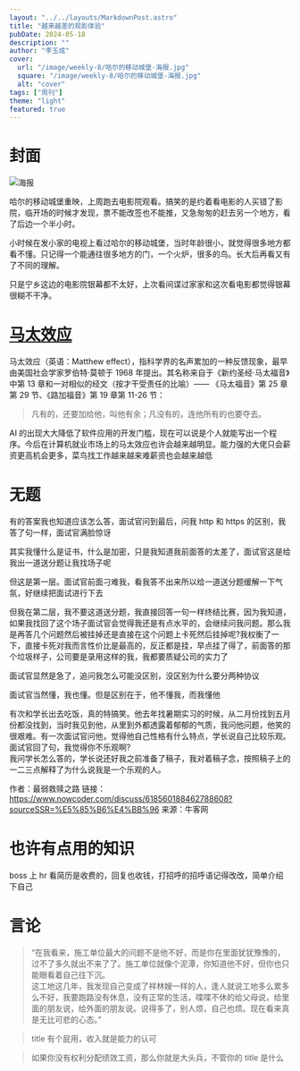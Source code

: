 ```yaml
---
layout: "../../layouts/MarkdownPost.astro"
title: "越来越差的观影体验"
pubDate: 2024-05-18
description: ""
author: "李玉成"
cover:
  url: "/image/weekly-8/哈尔的移动城堡-海报.jpg"
  square: "/image/weekly-8/哈尔的移动城堡-海报.jpg"
  alt: "cover"
tags: ["周刊"]
theme: "light"
featured: true
---
```


# 封面

![海报](/image/weekly-8/哈尔的移动城堡-海报.jpg)

哈尔的移动城堡重映，上周跑去电影院观看。搞笑的是约着看电影的人买错了影院，临开场的时候才发现，票不能改签也不能推，又急匆匆的赶去另一个地方，看了后边一个半小时。

小时候在发小家的电视上看过哈尔的移动城堡，当时年龄很小，就觉得很多地方都看不懂。只记得一个能通往很多地方的门，一个火炉，很多的鸟。长大后再看又有了不同的理解。

只是宁乡这边的电影院银幕都不太好，上次看间谍过家家和这次看电影都觉得银幕很糊不干净。

# [马太效应](https://zh.wikipedia.org/wiki/%E9%A9%AC%E5%A4%AA%E6%95%88%E5%BA%94)

马太效应（英语：Matthew effect），指科学界的名声累加的一种反馈现象，最早由美国社会学家罗伯特·莫顿于 1968 年提出。其名称来自于《新约圣经·马太福音》中第 13 章和一对相似的经文（按才干受责任的比喻）—— 《马太福音》第 25 章第 29 节、《路加福音》第 19 章第 11-26 节：

> 凡有的，还要加给他，叫他有余；凡没有的，连他所有的也要夺去。

AI 的出现大大降低了软件应用的开发门槛，现在可以说是个人就能写出一个程序。今后在计算机就业市场上的马太效应也许会越来越明显。能力强的大佬只会薪资更高机会更多，菜鸟找工作越来越来难薪资也会越来越低

# 无题

有的答案我也知道应该怎么答，面试官问到最后，问我 http 和 https 的区别，我答了句一样，面试官满脸惊讶

其实我懂什么是证书，什么是加密，只是我知道我前面答的太差了，面试官这是给我出一道送分题让我找场子呢

但这是第一层。面试官前面刁难我，看我答不出来所以给一道送分题缓解一下气氛，好继续把面试进行下去

但我在第二层，我不要这道送分题，我直接回答一句一样终结比赛，因为我知道，如果我找回了这个场子面试官会觉得我还是有点水平的，会继续问我问题。那么我是再答几个问题然后被挂掉还是直接在这个问题上卡死然后挂掉呢?我权衡了一下，直接卡死对我而言性价比是最高的，反正都是挂，早点挂了得了，前面答的那个垃圾样子，公司要是录用这样的我，我都要质疑公司的实力了

面试官显然是急了，追问我怎么可能没区别，没区别为什么要分两种协议

面试官当然懂，我也懂。但是区别在于，他不懂我，而我懂他

有次和学长出去吃饭，真的特搞笑。他去年找暑期实习的时候，从二月份找到五月份都没找到，当时我见到他，从里到外都透露着郁郁的气质，我问他问题，他笑的很艰难。有一次面试官问他，觉得他自己性格有什么特点，学长说自己比较乐观。面试官回了句，我觉得你不乐观啊?  
我问学长怎么答的，学长说还好我之前准备了稿子，我对着稿子念，按照稿子上的一二三点解释了为什么说我是一个乐观的人。

作者：最弱救赎之路
链接：https://www.nowcoder.com/discuss/618560188462788608?sourceSSR=%E5%85%B6%E4%BB%96
来源：牛客网

# 也许有点用的知识

boss 上 hr 看简历是收费的，回复也收钱，打招呼的招呼语记得改改，简单介绍下自己

# 言论

>“在我看来，施工单位最大的问题不是他不好，而是你在里面犹犹豫豫的，过不了多久就出不来了了。施工单位就像个泥潭，你知道他不好，但你也只能眼看着自己往下沉。  
>这工地这几年，我发现自己变成了祥林嫂一样的人，逢人就说工地多么累多么不好，我要跑路没有休息，没有正常的生活，喋喋不休的给父母说，给里面的朋友说，给外面的朋友说。说得多了，别人烦，自己也烦。现在看来真是无比可悲的心态。”

>title 有个屁用，收入就是能力的认可

>如果你没有权利分配绩效工资，那么你就是大头兵，不管你的 title 是什么
